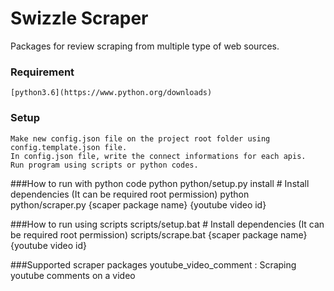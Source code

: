 # Swizzle Scraper

Packages for review scraping from multiple type of web sources.

### Requirement
    [python3.6](https://www.python.org/downloads)

### Setup
    Make new config.json file on the project root folder using config.template.json file.
    In config.json file, write the connect informations for each apis.
    Run program using scripts or python codes.

###How to run with python code
    python python/setup.py install # Install dependencies (It can be required root permission)
    python python/scraper.py {scaper package name} {youtube video id}

###How to run using scripts
    scripts/setup.bat # Install dependencies (It can be required root permission) 
    scripts/scrape.bat {scaper package name} {youtube video id} 

###Supported scraper packages
    youtube_video_comment : Scraping youtube comments on a video